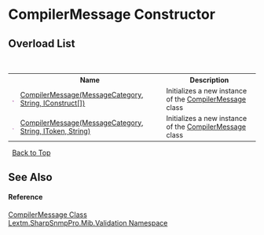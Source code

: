 # CompilerMessage Constructor 
 


## Overload List
&nbsp;<table><tr><th></th><th>Name</th><th>Description</th></tr><tr><td>![Public method](media/pubmethod.gif "Public method")</td><td><a href="M_Lextm_SharpSnmpPro_Mib_Validation_CompilerMessage__ctor_1">CompilerMessage(MessageCategory, String, IConstruct[])</a></td><td>
Initializes a new instance of the <a href="T_Lextm_SharpSnmpPro_Mib_Validation_CompilerMessage">CompilerMessage</a> class</td></tr><tr><td>![Public method](media/pubmethod.gif "Public method")</td><td><a href="M_Lextm_SharpSnmpPro_Mib_Validation_CompilerMessage__ctor">CompilerMessage(MessageCategory, String, IToken, String)</a></td><td>
Initializes a new instance of the <a href="T_Lextm_SharpSnmpPro_Mib_Validation_CompilerMessage">CompilerMessage</a> class</td></tr></table>&nbsp;
<a href="#compilermessage-constructor">Back to Top</a>

## See Also


#### Reference
<a href="T_Lextm_SharpSnmpPro_Mib_Validation_CompilerMessage">CompilerMessage Class</a><br /><a href="N_Lextm_SharpSnmpPro_Mib_Validation">Lextm.SharpSnmpPro.Mib.Validation Namespace</a><br />